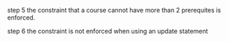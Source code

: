 step 5
the constraint that a course cannot have more than 2 prerequites is enforced. 

step 6
the constraint is not enforced when using an update statement

